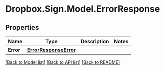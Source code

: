 # Dropbox.Sign.Model.ErrorResponse

## Properties

Name | Type | Description | Notes
------------ | ------------- | ------------- | -------------
**Error** | [**ErrorResponseError**](ErrorResponseError.md) |    | 

[[Back to Model list]](../README.md#documentation-for-models) [[Back to API list]](../README.md#documentation-for-api-endpoints) [[Back to README]](../README.md)

